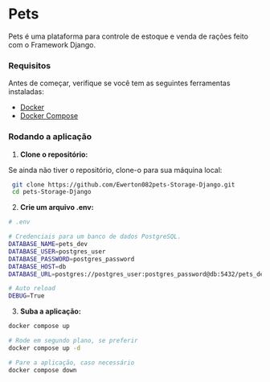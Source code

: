 # Pets

Pets é uma plataforma para controle de estoque e venda de rações feito com o Framework Django.

### Requisitos

Antes de começar, verifique se você tem as seguintes ferramentas instaladas:

- [Docker](https://www.docker.com/get-started)
- [Docker Compose](https://docs.docker.com/compose/install/)

### Rodando a aplicação

1. **Clone o repositório:**

Se ainda não tiver o repositório, clone-o para sua máquina local:

```bash
 git clone https://github.com/Ewerton082pets-Storage-Django.git
 cd pets-Storage-Django
```

2. **Crie um arquivo .env:**

```bash
# .env

# Credenciais para um banco de dados PostgreSQL.
DATABASE_NAME=pets_dev
DATABASE_USER=postgres_user
DATABASE_PASSWORD=postgres_password
DATABASE_HOST=db
DATABASE_URL=postgres://postgres_user:postgres_password@db:5432/pets_dev

# Auto reload
DEBUG=True
```

3. **Suba a aplicação:**

```bash
docker compose up

# Rode em segundo plano, se preferir
docker compose up -d

# Pare a aplicação, caso necessário
docker compose down
```